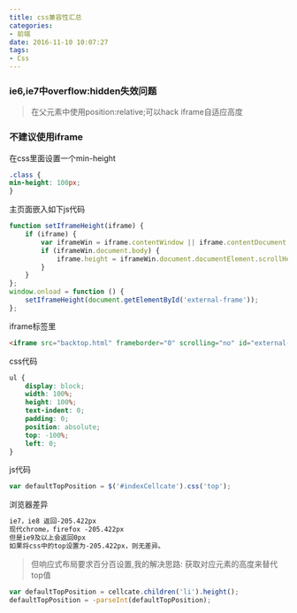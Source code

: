 ```yaml
---
title: css兼容性汇总
categories:
- 前端
date: 2016-11-10 10:07:27
tags:
- Css
---
```


### ie6,ie7中overflow:hidden失效问题

> 在父元素中使用position:relative;可以hack iframe自适应高度

### 不建议使用iframe

在css里面设置一个min-height
```css
.class {
min-height: 100px;
}
```
主页面嵌入如下js代码
```js
function setIframeHeight(iframe) {
    if (iframe) {
        var iframeWin = iframe.contentWindow || iframe.contentDocument.parentWindow;
        if (iframeWin.document.body) {
            iframe.height = iframeWin.document.documentElement.scrollHeight || iframeWin.document.body.scrollHeight;
        }
    }
};
window.onload = function () {
    setIframeHeight(document.getElementById('external-frame'));
};
```
iframe标签里
```html
<iframe src="backtop.html" frameborder="0" scrolling="no" id="external-frame" onload="setIframeHeight(this)"></iframe>
```
css代码
```css
ul {
    display: block;
    width: 100%;
    height: 100%;
    text-indent: 0;
    padding: 0;
    position: absolute;
    top: -100%;
    left: 0;  
}
```
js代码
```js
var defaultTopPosition = $('#indexCellcate').css('top');
```
浏览器差异
```markdown
ie7，ie8 返回-205.422px  
现代chrome，firefox -205.422px  
但是ie9及以上会返回0px
如果将css中的top设置为-205.422px，则无差异。  
```
> 但响应式布局要求百分百设置,我的解决思路: 获取对应元素的高度来替代top值
```js
var defaultTopPosition = cellcate.children('li').height();
defaultTopPosition = -parseInt(defaultTopPosition);
```
    